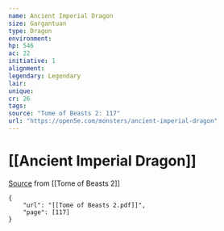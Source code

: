 ```yaml
---
name: Ancient Imperial Dragon
size: Gargantuan
type: Dragon
environment: 
hp: 546
ac: 22
initiative: 1
alignment: 
legendary: Legendary
lair: 
unique: 
cr: 26
tags: 
source: "Tome of Beasts 2: 117"
url: "https://open5e.com/monsters/ancient-imperial-dragon"
---
```

# [[Ancient Imperial Dragon]]

[Source](zotero://open-pdf/library/items/9UQIAB6R?page=117) from [[Tome of Beasts 2]]

```pdf
{
	"url": "[[Tome of Beasts 2.pdf]]",
	"page": [117]
}
```

